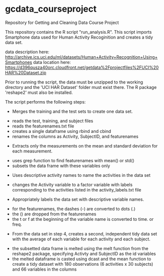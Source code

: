 gcdata_courseproject
====================

Repository for Getting and Cleaning Data Course Project

This repository contains the R script "run_analysis.R".  This script 
imports Smartphone data used for Human Activity Recoginition and creates
a tidy data set.

data description here: http://archive.ics.uci.edu/ml/datasets/Human+Activity+Recognition+Using+Smartphones
data location here: https://d396qusza40orc.cloudfront.net/getdata%2Fprojectfiles%2FUCI%20HAR%20Dataset.zip

Prior to running the script, the data must be unzipped to the working 
directory and the 'UCI HAR Dataset' folder must exist there.  The R 
package 'reshape2' must also be installed.

The script performs the following steps:
- Merges the training and the test sets to create one data set.
+ reads the test, training, and subject files
+ reads the featurenames.txt file
+ creates a single dataframe using rbind and cbind
+ renames the columns as Activity, SubjectID, and featurenames
- Extracts only the measurements on the mean and standard deviation for each measurement. 
+ uses grep function to find featurenames with mean() or std()
+ subsets the data frame with these variables only
- Uses descriptive activity names to name the activities in the data set
+ changes the Activity variable to a factor variable with labels corresponding to the activities listed in the activity_labels.txt file
- Appropriately labels the data set with descriptive variable names. 
+ for the featurenames, the dashes (-) are converted to dots (.)
+ the () are dropped from the featurenames
+ the t or f at the beginning of the variable name is converted to time. or freq.
- From the data set in step 4, creates a second, independent tidy data set with the average of each variable for each activity and each subject.
+ the subsetted data frame is melted using the melt function from the reshape2 package, specifying Activty and SubjectID as the id variables
+ the melted dataframe is casted using dcast and the mean function to create a tidy dataset with 180 observations (6 activities x 30 subjects) and 66 variables in the columns

